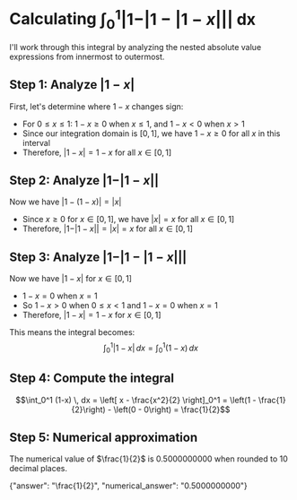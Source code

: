 # Calculating $\int_0^1|1-|1-|1-x|||\text{ dx}$

I'll work through this integral by analyzing the nested absolute value expressions from innermost to outermost.

## Step 1: Analyze $|1-x|$
First, let's determine where $1-x$ changes sign:
- For $0 \leq x \leq 1$: $1-x \geq 0$ when $x \leq 1$, and $1-x < 0$ when $x > 1$
- Since our integration domain is $[0,1]$, we have $1-x \geq 0$ for all $x$ in this interval
- Therefore, $|1-x| = 1-x$ for all $x \in [0,1]$

## Step 2: Analyze $|1-|1-x||$
Now we have $|1-(1-x)| = |x|$
- Since $x \geq 0$ for $x \in [0,1]$, we have $|x| = x$ for all $x \in [0,1]$
- Therefore, $|1-|1-x|| = |x| = x$ for all $x \in [0,1]$

## Step 3: Analyze $|1-|1-|1-x|||$
Now we have $|1-x|$ for $x \in [0,1]$
- $1-x = 0$ when $x = 1$
- So $1-x > 0$ when $0 \leq x < 1$ and $1-x = 0$ when $x = 1$
- Therefore, $|1-x| = 1-x$ for $x \in [0,1]$

This means the integral becomes:
$$\int_0^1 |1-x| \, dx = \int_0^1 (1-x) \, dx$$

## Step 4: Compute the integral
$$\int_0^1 (1-x) \, dx = \left[ x - \frac{x^2}{2} \right]_0^1 = \left(1 - \frac{1}{2}\right) - \left(0 - 0\right) = \frac{1}{2}$$

## Step 5: Numerical approximation
The numerical value of $\frac{1}{2}$ is $0.5000000000$ when rounded to 10 decimal places.

{"answer": "\\frac{1}{2}", "numerical_answer": "0.5000000000"}